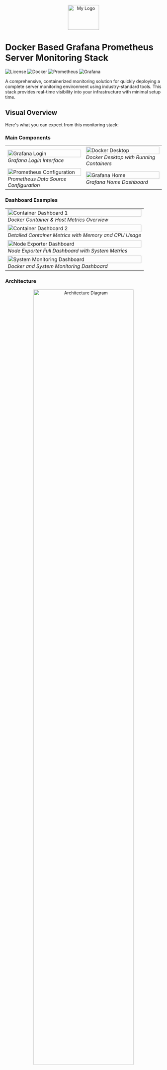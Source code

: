 <p align="center">
  <img src="img/amlogo.svg" alt="My Logo" width="100" height="80">
</p>

# Docker Based Grafana Prometheus Server Monitoring Stack

![License](https://img.shields.io/badge/license-MIT-blue?style=for-the-badge&logo=open-source-initiative&logoColor=white)
![Docker](https://img.shields.io/badge/docker-%230db7ed.svg?style=for-the-badge&logo=docker&logoColor=white)
![Prometheus](https://img.shields.io/badge/Prometheus-E6522C?style=for-the-badge&logo=Prometheus&logoColor=white)
![Grafana](https://img.shields.io/badge/grafana-%23F46800.svg?style=for-the-badge&logo=grafana&logoColor=white)

A comprehensive, containerized monitoring solution for quickly deploying a complete server monitoring environment using industry-standard tools. This stack provides real-time visibility into your infrastructure with minimal setup time.

## Visual Overview

Here's what you can expect from this monitoring stack:

### Main Components

<table>
  <tr>
    <td width="50%"><img src="docs/images/grafana-login.png" alt="Grafana Login" width="100%"/><br><em>Grafana Login Interface</em></td>
    <td width="50%"><img src="docs/images/docker-desktop.png" alt="Docker Desktop" width="100%"/><br><em>Docker Desktop with Running Containers</em></td>
  </tr>
  <tr>
    <td width="50%"><img src="docs/images/prometheus-config.png" alt="Prometheus Configuration" width="100%"/><br><em>Prometheus Data Source Configuration</em></td>
    <td width="50%"><img src="docs/images/grafana-home.png" alt="Grafana Home" width="100%"/><br><em>Grafana Home Dashboard</em></td>
  </tr>
</table>

### Dashboard Examples

<table>
  <tr>
    <td><img src="docs/images/container-dashboard-1.png" alt="Container Dashboard 1" width="100%"/><br><em>Docker Container & Host Metrics Overview</em></td>
  </tr>
  <tr>
    <td><img src="docs/images/container-dashboard-2.png" alt="Container Dashboard 2" width="100%"/><br><em>Detailed Container Metrics with Memory and CPU Usage</em></td>
  </tr>
  <tr>
    <td><img src="docs/images/node-exporter.png" alt="Node Exporter Dashboard" width="100%"/><br><em>Node Exporter Full Dashboard with System Metrics</em></td>
  </tr>
  <tr>
    <td><img src="docs/images/system-monitoring.png" alt="System Monitoring Dashboard" width="100%"/><br><em>Docker and System Monitoring Dashboard</em></td>
  </tr>
</table>

### Architecture

<p align="center">
  <img src="docs/images/architecture.png" alt="Architecture Diagram" width="80%"/>
  <br>
  <em>Deployment Architecture from Developer to Production</em>
</p>

## Table of Contents

- [Overview](#overview)
- [Features](#features)
- [Architecture](#architecture)
- [Components](#components)
- [Quick Start](#quick-start)
  - [Prerequisites](#prerequisites)
  - [Installation](#installation)
  - [Accessing Interfaces](#accessing-interfaces)
- [Configuration](#configuration)
  - [Adding Servers to Monitor](#adding-servers-to-monitor)
  - [Setting Up Alerts](#setting-up-alerts)
  - [Environment Variables](#environment-variables)
  - [Custom Exporters](#custom-exporters)
- [Dashboard Templates](#dashboard-templates)
- [Security Considerations](#security-considerations)
- [Maintenance](#maintenance)
  - [Backup and Restore](#backup-and-restore)
  - [Updates](#updates)
- [Troubleshooting](#troubleshooting)
  - [Common Issues](#common-issues)
  - [Logs](#logs)
- [Performance Tuning](#performance-tuning)
- [Contributing](#contributing)
- [License](#license)

## Overview

This monitoring stack provides a comprehensive solution for monitoring server performance, application health, and system metrics. It's designed to be easy to deploy and configure, making it perfect for both development environments and production systems.

The stack leverages Docker containers to provide a consistent, reproducible environment that can be deployed on any infrastructure that supports Docker. All components are preconfigured to work together out of the box, minimizing setup time and complexity.

<p align="center">
  <img src="docs/images/readme-example.png" alt="README Example" width="90%"/>
  <br>
  <em>The monitoring stack configuration shown in the code editor</em>
</p>

## Features

- **Real-time metrics collection** - Gather CPU, memory, disk, and network statistics from hosts and containers
- **Customizable dashboards** - Create visual representations of your system's performance with Grafana
- **Alerting system** - Get notified when metrics exceed defined thresholds via email, Slack, or other channels
- **Long-term storage** - Retain historical metrics for trend analysis and capacity planning
- **Container monitoring** - Track container resource usage and health metrics
- **Low resource footprint** - Optimized for minimal impact on monitored systems
- **API endpoints** - Integrate with other tools and services through Prometheus API
- **Extensible architecture** - Add custom exporters for additional metrics collection

## Architecture

```
┌─────────────────────────────────────────────────────────────────┐
│                        Docker Network                           │
│                                                                 │
│  ┌─────────────┐       ┌───────────────┐      ┌──────────────┐  │
│  │             │       │               │      │              │  │
│  │  Prometheus │◄──────┤ Node Exporter │      │   Grafana    │  │
│  │  (Metrics   │       │ (Host Metrics)│      │ (Dashboards) │  │
│  │   Storage)  │       │               │      │              │  │
│  │             │       └───────────────┘      │              │  │
│  │             │                              │              │  │
│  │             │       ┌───────────────┐      │              │  │
│  │             │◄──────┤    cAdvisor   │      │              │  │
│  │             │       │  (Container   │      │              │  │
│  │             │       │   Metrics)    │      │              │  │
│  │             │       └───────────────┘      │              │  │
│  │             │◄─────────────────────────────┤              │  │
│  │             │            Query             │              │  │
│  └─────────────┘                              └──────────────┘  │
│    Port 9090                                     Port 3001      │
│                                                                 │
└─────────────────────────────────────────────────────────────────┘
```

<p align="center">
  <img src="docs/images/stack-deployment.png" alt="Stack Deployment" width="90%"/>
  <br>
  <em>Monitoring stack deployment in action via Docker Compose</em>
</p>

This architecture provides:

1. **Centralized metrics collection** - Prometheus scrapes metrics from all exporters
2. **Separation of concerns** - Each component has a single, well-defined responsibility
3. **Scalability** - Add more exporters without changing the core architecture
4. **Resilience** - Components can be restarted independently without data loss

## Components

The monitoring stack consists of the following components:

### Prometheus
Time series database for metrics storage and retrieval. Prometheus acts as the central component, collecting and storing metrics from various sources (exporters). It provides a powerful query language (PromQL) for data analysis.

### Grafana
Visualization and dashboarding tool that connects to Prometheus to display metrics in customizable dashboards. Grafana provides advanced visualization options, alerting capabilities, and user management.

<p align="center">
  <img src="docs/images/grafana-login.png" alt="Grafana Login" width="70%"/>
  <br>
  <em>Grafana Login Interface</em>
</p>

### Node Exporter
System metrics collection agent that exports hardware and OS metrics from the host system. Node Exporter provides detailed information about CPU, memory, disk, network, and other system resources.

<p align="center">
  <img src="docs/images/node-exporter.png" alt="Node Exporter Dashboard" width="90%"/>
  <br>
  <em>Node Exporter Full Dashboard with System Metrics</em>
</p>

### cAdvisor
Container metrics collection agent that exports resource usage and performance data from running containers. cAdvisor provides visibility into container CPU, memory, network, and disk usage.

## Quick Start

### Prerequisites

To deploy the monitoring stack, you'll need:

- Docker Engine (version 20.10.0 or later)
- Docker Compose (version 2.0.0 or later)
- At least 1GB of RAM available for the stack
- Ports 3001 (Grafana), 9090 (Prometheus), and 8080 (cAdvisor) available

### Installation

1. Clone this repository:
   ```bash
   git clone https://github.com/yourusername/monitoring-stack.git
   cd monitoring-stack
   ```

2. (Optional) Configure environment variables:
   ```bash
   # Copy the example environment file
   cp .env.example .env
   
   # Edit the environment variables as needed
   nano .env
   ```

3. Start the monitoring stack:
   ```bash
   docker-compose up -d
   ```

4. Verify that all services are running:
   ```bash
   docker-compose ps
   ```

   You should see output similar to:
   ```
   NAME                COMMAND                  SERVICE             STATUS              PORTS
   cadvisor            "/usr/bin/cadvisor -…"   cadvisor            running             0.0.0.0:8080->8080/tcp
   grafana             "/run.sh"                grafana             running             0.0.0.0:3001->3000/tcp
   node-exporter       "/bin/node_exporter"     node-exporter       running             0.0.0.0:9100->9100/tcp
   prometheus          "/bin/prometheus --c…"   prometheus          running             0.0.0.0:9090->9090/tcp
   ```

<p align="center">
  <img src="docs/images/docker-desktop.png" alt="Docker Desktop" width="80%"/>
  <br>
  <em>Docker Desktop showing the running monitoring stack containers</em>
</p>

### Accessing Interfaces

After deployment, you can access the following interfaces:

- **Grafana**: http://localhost:3001 (default credentials: admin/yourpassword)
- **Prometheus**: http://localhost:9090
- **cAdvisor**: http://localhost:8080

## Configuration

### Adding Servers to Monitor

To monitor additional servers:

1. Install Node Exporter on each target server:
   ```bash
   docker run -d --restart=unless-stopped --name=node-exporter \
     -p 9100:9100 \
     -v /proc:/host/proc:ro \
     -v /sys:/host/sys:ro \
     -v /:/rootfs:ro \
     --net="host" \
     prom/node-exporter:latest \
     --path.procfs=/host/proc \
     --path.sysfs=/host/sys \
     --collector.filesystem.mount-points-exclude="^/(sys|proc|dev|host|etc)($$|/)"
   ```

2. Add the server to `prometheus/prometheus.yml`:
   ```yaml
   - job_name: 'remote-node'
     static_configs:
       - targets: ['your-server-ip:9100']
         labels:
           instance: 'server-name'
   ```

3. Reload Prometheus configuration:
   ```bash
   curl -X POST http://localhost:9090/-/reload
   ```

<p align="center">
  <img src="docs/images/prometheus-config.png" alt="Prometheus Configuration" width="80%"/>
  <br>
  <em>Prometheus Data Source Configuration in Grafana</em>
</p>

### Setting Up Alerts

To configure alerting:

1. Create or edit alert rules in `prometheus/alert.rules.yml`:
   ```yaml
   groups:
   - name: example
     rules:
     - alert: HighCPULoad
       expr: 100 - (avg by(instance) (irate(node_cpu_seconds_total{mode="idle"}[5m])) * 100) > 80
       for: 5m
       labels:
         severity: warning
       annotations:
         summary: "High CPU load (instance {{ $labels.instance }})"
         description: "CPU load is > 80%\n  VALUE = {{ $value }}\n  LABELS: {{ $labels }}"
   ```

2. Update your Prometheus configuration to include the alert rules:
   ```yaml
   # In prometheus.yml
   rule_files:
     - 'alert.rules.yml'
   ```

3. Configure AlertManager in `alertmanager/config.yml`:
   ```yaml
   route:
     group_by: ['alertname']
     group_wait: 30s
     group_interval: 5m
     repeat_interval: 1h
     receiver: 'email-notifications'
   
   receivers:
   - name: 'email-notifications'
     email_configs:
     - to: 'your-email@example.com'
       from: 'alertmanager@example.com'
       smarthost: 'smtp.example.com:587'
       auth_username: 'smtp-user'
       auth_password: 'smtp-password'
   ```

4. Add AlertManager to your docker-compose.yml and restart the stack:
   ```yaml
   alertmanager:
     image: prom/alertmanager:latest
     container_name: alertmanager
     restart: unless-stopped
     ports:
       - "9093:9093"
     volumes:
       - ./alertmanager:/etc/alertmanager
     command:
       - '--config.file=/etc/alertmanager/config.yml'
       - '--storage.path=/alertmanager'
     networks:
       - monitoring-network
   ```

### Environment Variables

The stack uses environment variables for configuration:

- `GF_ADMIN_USER`: Grafana admin username (default: admin)
- `GF_ADMIN_PASSWORD`: Grafana admin password (default: yourpassword)

Additional Grafana configuration options can be added as environment variables with the `GF_` prefix.

### Custom Exporters

To monitor specific applications or services, add their respective exporters to the `docker-compose.yml` file:

```yaml
mysql-exporter:
  image: prom/mysqld-exporter:latest
  container_name: mysql-exporter
  restart: unless-stopped
  ports:
    - "9104:9104"
  environment:
    - DATA_SOURCE_NAME=user:password@(mysql:3306)/
  networks:
    - monitoring-network
```

Then add the exporter to your Prometheus configuration:

```yaml
- job_name: 'mysql'
  static_configs:
    - targets: ['mysql-exporter:9104']
```

## Dashboard Templates

The stack comes with pre-configured dashboards for:

- **System Overview**: CPU, memory, disk, network metrics for hosts
- **Container Performance**: Resource usage metrics for Docker containers
- **Node Exporter Full**: Comprehensive host metrics dashboard
- **Prometheus Stats**: Monitoring of the monitoring system itself

<p align="center">
  <img src="docs/images/container-dashboard-1.png" alt="Container Dashboard" width="90%"/>
  <br>
  <em>Docker Container & Host Metrics Overview Dashboard</em>
</p>

<p align="center">
  <img src="docs/images/system-monitoring.png" alt="System Monitoring" width="90%"/>
  <br>
  <em>Docker and System Monitoring Dashboard</em>
</p>

### Importing Additional Dashboards

To import additional dashboards:

1. Access Grafana at http://localhost:3001
2. Go to "Dashboards" > "Import"
3. Enter the dashboard ID or upload the JSON file
4. Select the Prometheus data source
5. Click "Import"

Popular dashboard IDs:
- Node Exporter Full: 1860
- Docker & System Monitoring: 893
- Prometheus 2.0 Stats: 10000

<p align="center">
  <img src="docs/images/grafana-home.png" alt="Grafana Home" width="80%"/>
  <br>
  <em>Grafana Home Dashboard with Getting Started Guide</em>
</p>

## Security Considerations

### Authentication

- Change default credentials for all services
- Consider setting up OAuth or LDAP authentication for Grafana
- Implement API authentication for Prometheus

### Network Security

- Use a reverse proxy (like NGINX) for TLS termination
- Restrict access to management ports
- Configure firewalls to limit access to monitoring services

### Data Protection

- Implement regular backups of Prometheus and Grafana data
- Consider encrypting sensitive data in configuration files
- Scrub sensitive information from metrics and logs

### Example NGINX Configuration

```nginx
server {
    listen 80;
    server_name monitoring.example.com;
    return 301 https://$host$request_uri;
}

server {
    listen 443 ssl;
    server_name monitoring.example.com;

    ssl_certificate /etc/letsencrypt/live/monitoring.example.com/fullchain.pem;
    ssl_certificate_key /etc/letsencrypt/live/monitoring.example.com/privkey.pem;

    location / {
        proxy_pass http://localhost:3001;
        proxy_set_header Host $host;
        proxy_set_header X-Real-IP $remote_addr;
        proxy_set_header X-Forwarded-For $proxy_add_x_forwarded_for;
        proxy_set_header X-Forwarded-Proto $scheme;
    }
}
```

## Maintenance

### Backup and Restore

To back up the monitoring stack:

```bash
# Stop the stack
docker-compose stop

# Back up data volumes
tar -czvf prometheus-data-backup.tar.gz /path/to/prometheus_data
tar -czvf grafana-data-backup.tar.gz /path/to/grafana_data

# Restart the stack
docker-compose start
```

To restore from backup:

```bash
# Stop the stack
docker-compose stop

# Restore data volumes
tar -xzvf prometheus-data-backup.tar.gz -C /path/to/restore
tar -xzvf grafana-data-backup.tar.gz -C /path/to/restore

# Update volume paths in docker-compose.yml if necessary
# Restart the stack
docker-compose start
```

### Updates

To update the monitoring stack components:

```bash
# Pull the latest images
docker-compose pull

# Restart with the new images
docker-compose up -d
```

For major version upgrades, check the release notes for each component to ensure compatibility.

## Troubleshooting

### Common Issues

#### Grafana Can't Connect to Prometheus

**Symptoms**: Grafana dashboards show "No data" or connection errors

**Solution**:
1. Check if Prometheus is running: `docker-compose ps prometheus`
2. Verify network connectivity: `docker exec -it grafana ping prometheus`
3. Check Grafana data source configuration:
   - URL should be `http://prometheus:9090`
   - Access should be set to `Server (default)`

#### High Disk Usage

**Symptoms**: Disk space fills up rapidly on the host system

**Solution**:
1. Check Prometheus storage usage: `docker exec -it prometheus du -sh /prometheus`
2. Adjust retention period in `prometheus.yml`:
   ```yaml
   storage:
     tsdb:
       retention.time: 15d
   ```
3. Consider implementing a downsampling strategy for older metrics

#### CPU/Memory Issues

**Symptoms**: High CPU or memory usage on the host system

**Solution**:
1. Reduce scrape frequency in `prometheus.yml`:
   ```yaml
   global:
     scrape_interval: 30s  # Default is 15s
   ```
2. Limit container resources in `docker-compose.yml`:
   ```yaml
   prometheus:
     # ...
     deploy:
       resources:
         limits:
           cpus: '0.5'
           memory: 1G
   ```

### Logs

View logs for troubleshooting:

```bash
# View logs for all services
docker-compose logs

# View logs for a specific service
docker-compose logs -f prometheus

# View logs with timestamps
docker-compose logs --timestamps
```

## Performance Tuning

### Prometheus Optimization

For larger deployments, consider the following optimizations:

1. Adjust scrape intervals based on metric importance:
   ```yaml
   scrape_configs:
     - job_name: 'critical-systems'
       scrape_interval: 10s
       # ...
     - job_name: 'non-critical-systems'
       scrape_interval: 60s
       # ...
   ```

2. Use the `sample_limit` parameter to prevent excessive cardinality:
   ```yaml
   global:
     scrape_config:
       sample_limit: 10000
   ```

3. Implement federation for large-scale deployments:
   ```yaml
   scrape_configs:
     - job_name: 'prometheus-federation'
       honor_labels: true
       metrics_path: '/federate'
       params:
         'match[]':
           - '{job="node"}'
       static_configs:
         - targets:
           - 'prometheus-secondary-1:9090'
           - 'prometheus-secondary-2:9090'
   ```

### Grafana Dashboard Efficiency

For better Grafana performance:

1. Limit the time range of dashboards (default view should be last 6-12 hours)
2. Use appropriate aggregation functions (rate, increase, avg_over_time)
3. Set reasonable refresh intervals (30s or more)
4. Consider breaking complex dashboards into multiple simpler dashboards

## Contributing

Contributions are welcome! Please feel free to submit a Pull Request.

1. Fork the repository
2. Create your feature branch:
   ```bash
   git checkout -b feature/amazing-feature
   ```
3. Commit your changes:
   ```bash
   git commit -m 'Add some amazing feature'
   ```
4. Push to the branch:
   ```bash
   git push origin feature/amazing-feature
   ```
5. Open a Pull Request

## License

This project is licensed under the MIT License - see the [LICENSE](LICENSE) file for details.